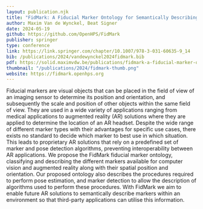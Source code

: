 ```yaml
---
layout: publication.njk
title: "FidMark: A Fiducial Marker Ontology for Semantically Describing Visual Markers"
author: Maxim Van de Wynckel, Beat Signer
date: 2024-05-19
github: https://github.com/OpenHPS/FidMark
publisher: springer
type: conference
link: https://link.springer.com/chapter/10.1007/978-3-031-60635-9_14
bib: /publications/2024/vandewynckel2024fidmark.bib
pdf: https://solid.maximvdw.be/publications/fidmark-a-fiducial-marker-ontology-for-semantically-describing-visual-markers.pdf
thumbnail: "/publications/2024/fidmark-thumb.png"
website: https://fidmark.openhps.org
---
```

Fiducial markers are visual objects that can be placed in the
field of view of an imaging sensor to determine its position and orientation, and subsequently the scale and position of other objects within the same field of view. They are used in a wide variety of applications
ranging from medical applications to augmented reality (AR) solutions
where they are applied to determine the location of an AR headset. Despite the wide range of different marker types with their advantages for specific use cases, there exists no standard to decide which marker to best
use in which situation. This leads to proprietary AR solutions that rely
on a predefined set of marker and pose detection algorithms, preventing interoperability between AR applications. We propose the FidMark
fiducial marker ontology, classifying and describing the different markers
available for computer vision and augmented reality along with their spatial position and orientation. Our proposed ontology also describes the procedures required to perform pose estimation, and marker detection
to allow the description of algorithms used to perform these procedures.
With FidMark we aim to enable future AR solutions to semantically describe markers within an environment so that third-party applications
can utilise this information.